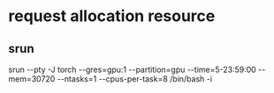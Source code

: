 


# request allocation resource
## srun
srun --pty -J torch --gres=gpu:1 --partition=gpu --time=5-23:59:00 --mem=30720 --ntasks=1 --cpus-per-task=8 /bin/bash -i
